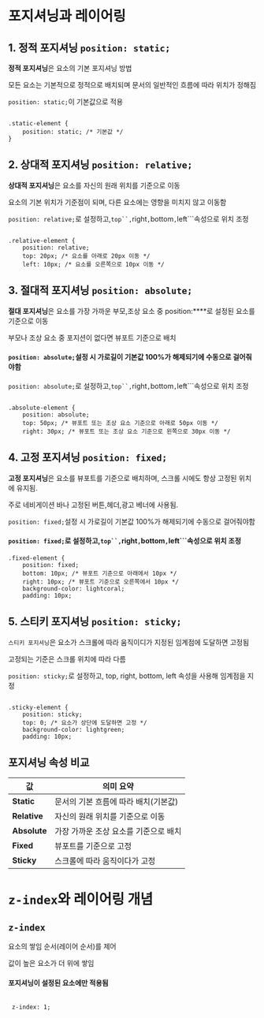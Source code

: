 # 포지셔닝과 레이어링

## 1. 정적 포지셔닝 ```position: static;```

**정적 포지셔닝**은 요소의 기본 포지셔닝 방법

모든 요소는 기본적으로 정적으로 배치되며 문서의 일반적인 흐름에 따라 위치가 정해짐

```position: static;```이 기본값으로 적용

```

.static-element {
    position: static; /* 기본값 */
}

```

## 2. 상대적 포지셔닝 ```position: relative;```

**상대적 포지셔닝**은 요소를 자신의 원래 위치를 기준으로 이동

요소의 기본 위치가 기준점이 되며, 다른 요소에는 영향을 미치지 않고 이동함

```position: relative;```로 설정하고,```top``,```right```,```bottom```,```left```속성으로 위치 조정

```

.relative-element {
    position: relative;
    top: 20px; /* 요소를 아래로 20px 이동 */
    left: 10px; /* 요소를 오른쪽으로 10px 이동 */

```

## 3. 절대적 포지셔닝 ```position: absolute;```

**절대 포지셔닝**은 요소를 가장 가까운 부모,조상 요소 중 position:****로 설정된 요소를 기준으로 이동

부모나 조상 요소 중 포지션이 없다면 뷰포트 기준으로 배치 

#### ```position: absolute;```설정 시 가로길이 기본값 100%가 해제되기에 수동으로 걸어줘야함

```position: absolute;```로 설정하고,```top``,```right```,```bottom```,```left```속성으로 위치 조정

```

.absolute-element {
    position: absolute;
    top: 50px; /* 뷰포트 또는 조상 요소 기준으로 아래로 50px 이동 */
    right: 30px; /* 뷰포트 또는 조상 요소 기준으로 왼쪽으로 30px 이동 */

```

## 4. 고정 포지셔닝 ```position: fixed;```

**고정 포지셔닝**은 요소를 뷰포트를 기준으로 배치하며, 스크롤 시에도 항상 고정된 위치에 유지됨.

주로 네비게이션 바나 고정된 버튼,헤더,광고 베너에 사용됨.

```position: fixed;```설정 시 가로길이 기본값 100%가 해제되기에 수동으로 걸어줘야함

#### ```position: fixed;```로 설정하고,```top``,```right```,```bottom```,```left```속성으로 위치 조정

```
.fixed-element {
    position: fixed;
    bottom: 10px; /* 뷰포트 기준으로 아래에서 10px */
    right: 10px; /* 뷰포트 기준으로 오른쪽에서 10px */
    background-color: lightcoral;
    padding: 10px;
```

## 5. 스티키 포지셔닝 ```position: sticky;```

```스티키 포지셔닝```은 요소가 스크롤에 따라 움직이디가 지정된 임계점에 도달하면 고정됨

고정되는 기준은 스크롤 위치에 따라 다름

```position: sticky;```로 설정하고, top, right, bottom, left 속성을 사용해 임계점을 지정

```

.sticky-element {
    position: sticky;
    top: 0; /* 요소가 상단에 도달하면 고정 */
    background-color: lightgreen;
    padding: 10px;

```

## 포지셔닝 속성 비교


| 값       | 의미 요약                                 |
| ----------------- | --------------------------------------- |
|**Static** | 문서의 기본 흐름에 따라 배치(기본값) |
|**Relative** | 자신의 원래 위치를 기준으로 이동 |
|**Absolute** | 가장 가까운 조상 요소를 기준으로 배치 |
|**Fixed** | 뷰포트를 기준으로 고정 |
|**Sticky** | 스크롤에 따라 움직이다가 고정 |


# ```z-index```와 레이어링 개념

## ```z-index```

요소의 쌓임 순서(레이어 순서)를 제어

값이 높은 요소가 더 위에 쌓임

#### 포지셔닝이 설정된 요소에만 적용됨

```

 z-index: 1;

```









